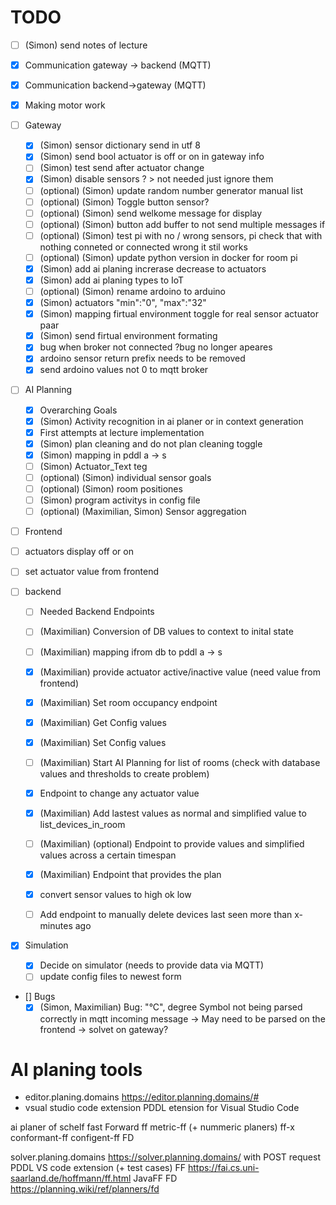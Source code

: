 # TODO

- [ ] (Simon) send notes of lecture

- [x] Communication gateway -> backend (MQTT)
- [x] Communication backend->gateway (MQTT)
- [x] Making motor work
- [ ] Gateway
  - [x] (Simon) sensor dictionary send in utf 8
  - [x] (Simon) send bool actuator is off or on in gateway info
  - [ ] (Simon) test send after actuator change
  - [x] (Simon) disable sensors ? > not needed just ignore them
  - [ ] (optional) (Simon) update random number generator manual list
  - [ ] (optional) (Simon) Toggle button sensor?
  - [ ] (optional) (Simon) send welkome message for display
  - [ ] (optional) (Simon) button add buffer to not send multiple messages if
  - [ ] (optional) (Simon) test pi with no / wrong sensors, pi check that with nothing conneted or connected wrong it stil works
  - [ ] (optional) (Simon) update python version in docker for room pi
  - [x] (Simon) add ai planing increrase decrease to actuators
  - [x] (Simon) add ai planing types to IoT
  - [ ] (optional) (Simon) rename ardoino to arduino
  - [x] (Simon) actuators "min":"0", "max":"32"
  - [x] (Simon) mapping firtual environment toggle for real sensor actuator paar
  - [x] (Simon) send firtual environment formating
  - [x] bug when broker not connected ?bug no longer apeares
  - [x] ardoino sensor return prefix needs to be removed
  - [x] send ardoino values not 0 to mqtt broker

- [ ] AI Planning
  - [x] Overarching Goals
  - [x] (Simon) Activity recognition in ai planer or in context generation
  - [x] First attempts at lecture implementation
  - [x] (Simon) plan cleaning and do not plan cleaning toggle
  - [x] (Simon) mapping in pddl a -> s
  - [ ] (Simon) Actuator_Text teg
  - [ ] (optional) (Simon) individual sensor goals
  - [ ] (optional) (Simon) room positiones
  - [ ] (Simon) program activitys in config file
  - [ ] (optional) (Maximilian, Simon) Sensor aggregation

- [ ] Frontend
 - [ ] actuators display off or on
 - [ ] set actuator value from frontend

- [ ] backend
  - [ ] Needed Backend Endpoints
  - [ ] (Maximilian) Conversion of DB values to context to inital state
  - [ ] (Maximilian) mapping ifrom db to pddl a -> s
  - [x] (Maximilian) provide actuator active/inactive value (need value from frontend)
  - [x] (Maximilian) Set room occupancy endpoint
  - [x] (Maximilian) Get Config values
  - [x] (Maximilian) Set Config values
  - [ ] (Maximilian) Start AI Planning for list of rooms (check with database values and thresholds to create problem)
  - [x] Endpoint to change any actuator value
  - [x] (Maximilian) Add lastest values as normal and simplified value to list_devices_in_room
  - [ ] (Maximilian) (optional) Endpoint to provide values and simplified values across a certain timespan
  - [x] (Maximilian) Endpoint that provides the plan
  - [x] convert sensor values to high ok low
  - [ ] Add endpoint to manually delete devices last seen more than x-minutes ago


- [x] Simulation
  - [x] Decide on simulator (needs to provide data via MQTT)
  - [ ] update config files to newest form

- [] Bugs 
  - [x] (Simon, Maximilian) Bug: "°C", degree Symbol not being parsed correctly in mqtt incoming message -> May need to be parsed on the frontend -> solvet on gateway?

# AI planing tools

- editor.planing.domains https://editor.planning.domains/#
- vsual studio code extension PDDL etension for Visual Studio Code

ai planer of schelf
fast Forward ff
metric-ff (+ nummeric planers)
ff-x
conformant-ff
configent-ff
FD

solver.planing.domains https://solver.planning.domains/ with POST request
PDDL VS code extension (+ test cases)
FF https://fai.cs.uni-saarland.de/hoffmann/ff.html
JavaFF
FD https://planning.wiki/ref/planners/fd
